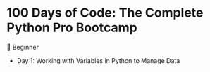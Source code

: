 # 100 Days of Code: The Complete Python Pro Bootcamp
🔰 Beginner
* Day 1: Working with Variables in Python to Manage Data
